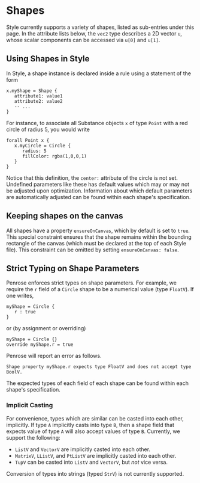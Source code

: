 # Shapes

Style currently supports a variety of shapes, listed as sub-entries under this page. In the attribute lists below, the `vec2` type describes a 2D vector `u`, whose scalar components can be accessed via `u[0]` and `u[1]`.

## Using Shapes in Style

In Style, a shape instance is declared inside a rule using a statement of the form

```style
x.myShape = Shape {
   attribute1: value1
   attribute2: value2
   -- ...
}
```

For instance, to associate all Substance objects `x` of type `Point` with a red circle of radius 5, you would write

```style
forall Point x {
   x.myCircle = Circle {
      radius: 5
      fillColor: rgba(1,0,0,1)
   }
}
```

Notice that this definition, the `center:` attribute of the circle is not set. Undefined parameters like these has default values which may or may not be adjusted upon optimization. Information about which default parameters are automatically adjusted can be found within each shape's specification.

## Keeping shapes on the canvas

All shapes have a property `ensureOnCanvas`, which by default is set to `true`. This special constraint ensures that the shape remains within the bounding rectangle of the canvas (which must be declared at the top of each Style file). This constraint can be omitted by setting `ensureOnCanvas: false`.

## Strict Typing on Shape Parameters

Penrose enforces strict types on shape parameters. For example, we require the `r` field of a `Circle` shape to be a numerical value (type `FloatV`). If one writes,

```style
myShape = Circle {
   r : true
}
```

or (by assignment or overriding)

```style
myShape = Circle {}
override myShape.r = true
```

Penrose will report an error as follows.

```error
Shape property myShape.r expects type FloatV and does not accept type BoolV.
```

The expected types of each field of each shape can be found within each shape's specification.

### Implicit Casting

For convenience, types which are similar can be casted into each other, implicitly. If type `A` implicitly casts into type `B`, then a shape field that expects value of type `A` will also accept values of type `B`. Currently, we support the following:

- `ListV` and `VectorV` are implicitly casted into each other.
- `MatrixV`, `LListV`, and `PtListV` are implicitly casted into each other.
- `TupV` can be casted into `ListV` and `VectorV`, but _not_ vice versa.

Conversion of types into strings (typed `StrV`) is not currently supported.
